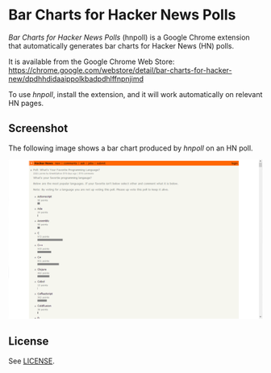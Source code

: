 Bar Charts for Hacker News Polls
================================

*Bar Charts for Hacker News Polls* (hnpoll) is a Google Chrome extension that automatically
generates bar charts for Hacker News (HN) polls.

It is available from the Google Chrome Web Store:
https://chrome.google.com/webstore/detail/bar-charts-for-hacker-new/dpdhhdidaaippolkbadpdhlffnpnjimd

To use *hnpoll*, install the extension, and it will work automatically on relevant HN pages.

Screenshot
----------

The following image shows a bar chart produced by *hnpoll* on an HN poll.

![Screenshot](screenshot.png)

License
-------

See [LICENSE](LICENSE).

